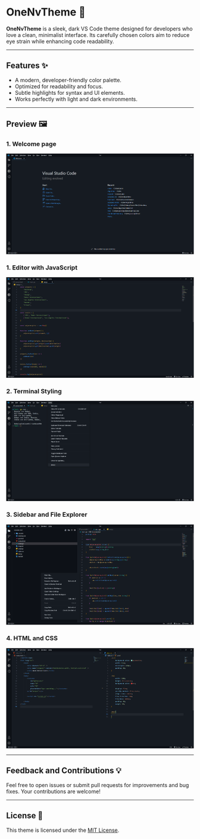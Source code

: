 # OneNvTheme 🌌

**OneNvTheme** is a sleek, dark VS Code theme designed for developers who love a clean, minimalist interface. Its carefully chosen colors aim to reduce eye strain while enhancing code readability.

---

## Features ✨
- A modern, developer-friendly color palette.
- Optimized for readability and focus.
- Subtle highlights for syntax and UI elements.
- Works perfectly with light and dark environments.

---

## Preview 🖼️
### 1. Welcome page
![Welcome page](./images/welcome.png)

### 1. Editor with JavaScript
![JavaScript](./images/js.png)

### 2. Terminal Styling
![Terminal](./images/terminal.png)

### 3. Sidebar and File Explorer
![Sidebar](./images/side-bar.png)

### 4. HTML and CSS
![html and css](./images/html-and-css.png)


---

## Feedback and Contributions 💡
Feel free to open issues or submit pull requests for improvements and bug fixes. Your contributions are welcome!

---

## License 📜
This theme is licensed under the [MIT License](./LICENSE.md).
